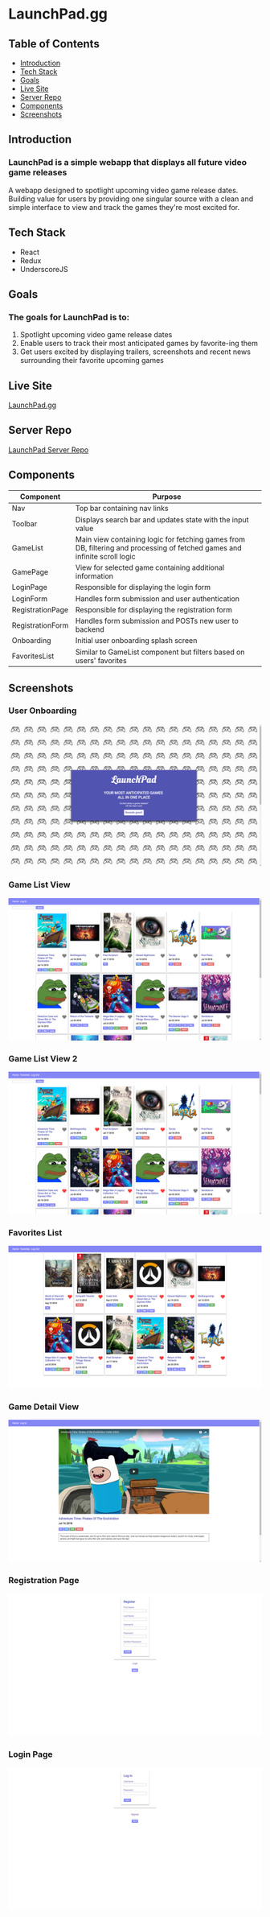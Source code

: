 # LaunchPad.gg

## Table of Contents
- [Introduction](#introduction)
- [Tech Stack](#tech-stack)
- [Goals](#goals)
- [Live Site](#live-site)
- [Server Repo](#server-repo)
- [Components](#components)
- [Screenshots](#screenshots)

## Introduction
### LaunchPad is a simple webapp that displays all future video game releases
A webapp designed to spotlight upcoming video game release dates. Building value for users by providing one singular source with a clean and simple interface to view and track the games they're most excited for.

## Tech Stack
* React
* Redux
* UnderscoreJS

## Goals
### The goals for LaunchPad is to:
1) Spotlight upcoming video game release dates
2) Enable users to track their most anticipated games by favorite-ing them
3) Get users excited by displaying trailers, screenshots and recent news surrounding their favorite upcoming games

## Live Site
[LaunchPad.gg](https://mysterious-sands-19667.herokuapp.com/ "LaunchPad.gg")

## Server Repo
[LaunchPad Server Repo](https://github.com/gyuhankim/launchpad-server "LaunchPad Server Repo")

## Components
Component | Purpose |
--- | --- |
Nav | Top bar containing nav links |
Toolbar | Displays search bar and updates state with the input value |
GameList | Main view containing logic for fetching games from DB, filtering and processing of fetched games and infinite scroll logic |
GamePage | View for selected game containing additional information |
LoginPage | Responsible for displaying the login form |
LoginForm | Handles form submission and user authentication |
RegistrationPage | Responsible for displaying the registration form |
RegistrationForm | Handles form submission and POSTs new user to backend |
Onboarding | Initial user onboarding splash screen |
FavoritesList | Similar to GameList component but filters based on users' favorites |

## Screenshots
### User Onboarding
![alt text](screenshots/onboarding.png "Description goes here")

### Game List View
![alt text](screenshots/game-list-view.png "Description goes here")

### Game List View 2
![alt text](screenshots/game-list-view-2.png "Description goes here")

### Favorites List
![alt text](screenshots/favorites-list-view.png "Description goes here")

### Game Detail View
![alt text](screenshots/game-detail-view.png "Description goes here")

### Registration Page
![alt text](screenshots/register-view.png "Description goes here")

### Login Page
![alt text](screenshots/login-view.png "Description goes here")

